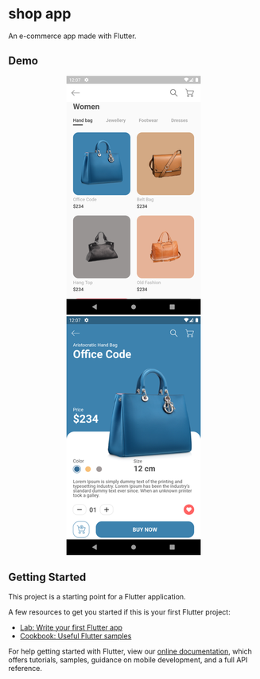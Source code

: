 # shop app

An e-commerce app made with Flutter.

## Demo
<p align="center">
    <img src="https://github.com/RicardoMorato/eCommerceApp/blob/master/demo/homeScreen.png" alt="Home Screen" />
    <img src="https://github.com/RicardoMorato/eCommerceApp/blob/master/demo/detailScreen.png" alt="Detail Screen" />
</p>

## Getting Started

This project is a starting point for a Flutter application.

A few resources to get you started if this is your first Flutter project:

- [Lab: Write your first Flutter app](https://flutter.dev/docs/get-started/codelab)
- [Cookbook: Useful Flutter samples](https://flutter.dev/docs/cookbook)

For help getting started with Flutter, view our
[online documentation](https://flutter.dev/docs), which offers tutorials,
samples, guidance on mobile development, and a full API reference.
